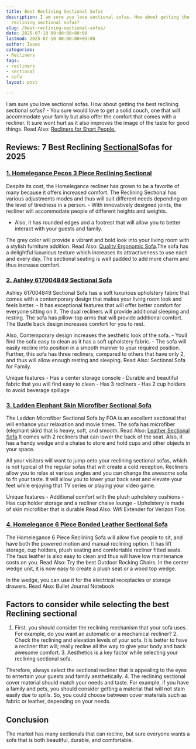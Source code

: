 ```yaml
---
title: Best Reclining Sectional Sofas
description: I am sure you love sectional sofas. How about getting the best 
  reclining sectional sofas?
slug: /best-reclining-sectional-sofas/
date: 2025-07-10 00:00:00+00:00
lastmod: 2025-07-10 00:00:00+03:00
author: Isaac
categories:
- Recliners
tags:
- recliners
- sectional
- sofa
layout: post

---
```

I am sure you love sectional sofas. How about getting the best reclining sectional sofas? - You sure would love to get a solid couch, one that will accommodate your family but also offer the comfort that comes with a recliner. It sure wont hurt as it also improves the image of the taste for good things. Read Also: [Recliners for Short People. ](https://pestpolicy.com/best-recliners-for-short-people/)

##  Reviews: 7 Best Reclining [Sectional](https://pestpolicy.com/best-leather-sectional-sofa/)Sofas for 2025

###  [1. Homelegance Pecos 3 Piece Reclining Sectional](https://www.amazon.com/dp/B077JKFS3W/?tag=p-policy-20)

Despite its cost, the Homelegance recliner has grown to be a favorite of many because it offers increased comfort. The Reclining Sectional has various adjustments modes and thus will suit different needs depending on the level of tiredness in a person. - With innovatively designed joints, the recliner will accommodate people of different heights and weights.

- Also, it has rounded edges and a footrest that will allow you to better interact with your guests and family.

The grey color will provide a vibrant and bold look into your living room with a stylish furniture addition. Read Also: [Quality Ergonomic Sofa](https://pestpolicy.com/best-ergonomic-sofa/).The sofa has a delightful luxurious texture which increases its attractiveness to use each and every day. The sectional seating is well padded to add more charm and thus increase comfort.

###  [2. Ashley 617004849 Sectional Sofa](https://www.amazon.com/dp/B002YRAR8C/?tag=p-policy-20)

Ashley 617004849 Sectional Sofa has a soft luxurious upholstery fabric that comes with a contemporary design that makes your living room look and feels better. - It has exceptional features that will offer better comfort for everyone sitting on it. The dual recliners will provide additional sleeping and resting. The sofa has pillow-top arms that will provide additional comfort. The Bustle back design increases comfort for you to rest.

Also, Contemporary design increases the aesthetic look of the sofa. - Youll find the sofa easy to clean as it has a soft upholstery fabric. - The sofa will easily recline into position in a smooth manner to your required position. Further, this sofa has three recliners, compared to others that have only 2, and thus will allow enough resting and sleeping. Read Also: Sectional Sofa for Family.

Unique features - Has a center storage console - Durable and beautiful fabric that you will find easy to clean - Has 3 recliners - Has 2 cup holders to avoid beverage spillage

###  [3. Ladden Elephant Skin Microfiber Sectional Sofa](https://www.amazon.com/dp/B00H1LMUYK/?tag=p-policy-20)

The Ladden Microfiber Sectional Sofa by FOA is an excellent sectional that will enhance your relaxation and movie times. The sofa has microfiber (elephant skin) that is heavy, soft, and smooth. Read Also: [Leather Sectional Sofa](https://pestpolicy.com/best-leather-sectional-sofa/).It comes with 2 recliners that can lower the back of the seat. Also, it has a handy wedge and a chaise to store and hold cups and other objects in your space.

All your visitors will want to jump onto your reclining sectional sofas, which is not typical of the regular sofas that will create a cold reception. Recliners allow you to relax at various angles and you can change the awesome sofa to fit your taste. It will allow you to lower your back seat and elevate your feet while enjoying that TV series or playing your video game.

Unique features - Additional comfort with the plush upholstery cushions - Has cup holder storage and a recliner chaise lounge - Upholstery is made of skin microfiber that is durable Read Also: Wifi Extender for Verizon Fios

###  [4. Homelegance 6 Piece Bonded Leather Sectional Sofa](https://www.amazon.com/dp/B00CP2AMZE/?tag=p-policy-20)

The Homelegance 6 Piece Reclining Sofa will allow five people to sit, and have both the powered motion and manual reclining option. It has lift storage, cup holders, plush seating and comfortable recliner fitted seats. The faux leather is also easy to clean and thus will have low maintenance costs on you. Read Also: Try the best Outdoor Rocking Chairs. In the center wedge unit, it is now easy to create a plush seat or a wood top wedge.

In the wedge, you can use it for the electrical receptacles or storage drawers. Read Also: Bullet Journal Notebook

##  Factors to consider while selecting the best Reclining sectional

1. First, you should consider the reclining mechanism that your sofa uses. For example, do you want an automatic or a mechanical recliner? 2. Check the reclining and elevation levels of your sofa. It is better to have a recliner that will; really recline all the way to give your body and back awesome comfort. 3. Aesthetics is a key factor while selecting your reclining sectional sofa.

Therefore, always select the sectional recliner that is appealing to the eyes to entertain your guests and family aesthetically. 4. The reclining sectional cover material should match your needs and taste. For example, if you have a family and pets, you should consider getting a material that will not stain easily due to spills. So, you could choose between cover materials such as fabric or leather, depending on your needs.

##  Conclusion

The market has many sectionals that can recline, but sure everyone wants a sofa that is both beautiful, durable, and comfortable.
